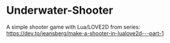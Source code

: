 # Underwater-Shooter
A simple shooter game with Lua/LOVE2D from series: https://dev.to/jeansberg/make-a-shooter-in-lualove2d---part-1
